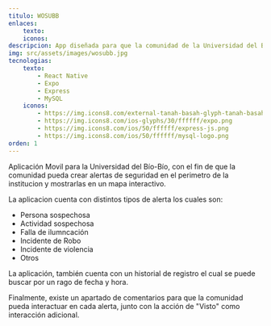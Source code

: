 ```yaml
---
titulo: WOSUBB
enlaces:
    texto:
    iconos:
descripcion: App diseñada para que la comunidad de la Universidad del Bío-Bío pueda crear alertas de seguridad en el perímetro de la institución y mostrarlas en el mapa.
img: src/assets/images/wosubb.jpg
tecnologias:
    texto: 
        - React Native
        - Expo
        - Express
        - MySQL
    iconos:
        - https://img.icons8.com/external-tanah-basah-glyph-tanah-basah/50/ffffff/external-react-social-media-tanah-basah-glyph-tanah-basah.png
        - https://img.icons8.com/ios-glyphs/30/ffffff/expo.png
        - https://img.icons8.com/ios/50/ffffff/express-js.png
        - https://img.icons8.com/ios/50/ffffff/mysql-logo.png
orden: 1
---
```


Aplicación Movil para la Universidad del Bío-Bío, con el fin de que la comunidad pueda crear alertas de seguridad en el perimetro de la institucion y mostrarlas en un mapa interactivo.

La aplicacion cuenta con distintos tipos de alerta los cuales son:
- Persona sospechosa
- Actividad sospechosa
- Falla de ilumncación
- Incidente de Robo 
- Incidente de violencia 
- Otros

La aplicación, también cuenta con un historial de registro el cual se puede buscar por un rago de fecha y hora.

Finalmente, existe un apartado de comentarios para que la comunidad pueda interactuar en cada alerta, junto con la acción de "Visto" como interacción adicional. 


